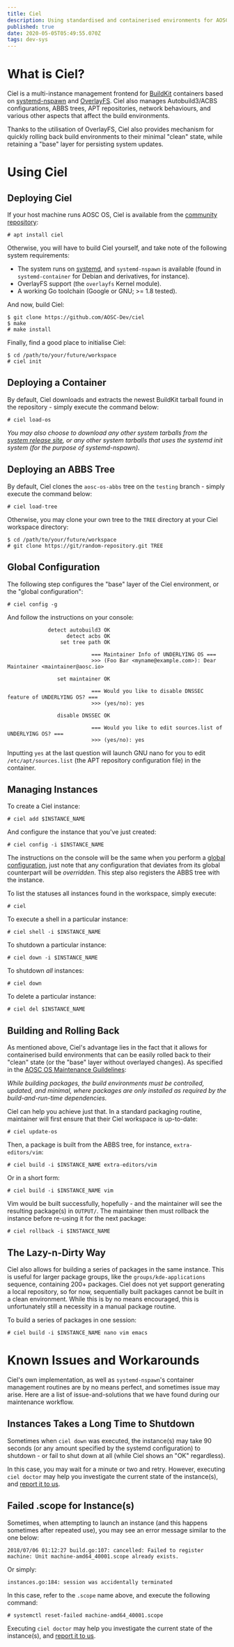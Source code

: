 ```yaml
---
title: Ciel
description: Using standardised and containerised environments for AOSC OS packaging.
published: true
date: 2020-05-05T05:49:55.070Z
tags: dev-sys
---
```


# What is Ciel?

Ciel is a multi-instance management frontend for [BuildKit](/sys-dev-buildkit) containers based on [systemd-nspawn](https://www.freedesktop.org/software/systemd/man/systemd-nspawn.html) and [OverlayFS](https://www.kernel.org/doc/Documentation/filesystems/overlayfs.txt). Ciel also manages Autobuild3/ACBS configurations, ABBS trees, APT repositories, network behaviours, and various other aspects that affect the build environments.

Thanks to the utilisation of OverlayFS, Ciel also provides mechanism for quickly rolling back build environments to their minimal "clean" state, while retaining a "base" layer for persisting system updates.

# Using Ciel

## Deploying Ciel

If your host machine runs AOSC OS, Ciel is available from the [community repository](https://repo.aosc.io/):

```
# apt install ciel
```

Otherwise, you will have to build Ciel yourself, and take note of the following system requirements:

- The system runs on [systemd](https://www.freedesktop.org/wiki/Software/systemd/), and `systemd-nspawn` is available (found in `systemd-container` for Debian and derivatives, for instance).
- OverlayFS support (the `overlayfs` Kernel module).
- A working Go toolchain (Google or GNU; >= 1.8 tested).

And now, build Ciel:

```
$ git clone https://github.com/AOSC-Dev/ciel
$ make
# make install
```

Finally, find a good place to initialise Ciel:

```
$ cd /path/to/your/future/workspace
# ciel init
```

## Deploying a Container

By default, Ciel downloads and extracts the newest BuildKit tarball found in the repository - simply execute the command below:

```
# ciel load-os
```

*You may also choose to download any other system tarballs from the [system release site](https://releases.aosc.io/), or any other system tarballs that uses the systemd init system (for the purpose of systemd-nspawn).*

## Deploying an ABBS Tree

By default, Ciel clones the `aosc-os-abbs` tree on the `testing` branch - simply execute the command below:

```
# ciel load-tree
```

Otherwise, you may clone your own tree to the `TREE` directory at your Ciel workspace directory:

```
$ cd /path/to/your/future/workspace
# git clone https://git/random-repository.git TREE
```

## Global Configuration

The following step configures the "base" layer of the Ciel environment, or the "global configuration":

```
# ciel config -g
```

And follow the instructions on your console:

```
             detect autobuild3 OK
                   detect acbs OK
                 set tree path OK

                           === Maintainer Info of UNDERLYING OS ===
                           >>> (Foo Bar <myname@example.com>): Dear Maintainer <maintainer@aosc.io>

                set maintainer OK

                           === Would you like to disable DNSSEC feature of UNDERLYING OS? ===
                           >>> (yes/no): yes

                disable DNSSEC OK

                           === Would you like to edit sources.list of UNDERLYING OS? ===
                           >>> (yes/no): yes
```

Inputting `yes` at the last question will launch GNU nano for you to edit `/etc/apt/sources.list` (the APT repository configuration file) in the container.

## Managing Instances

To create a Ciel instance:

```
# ciel add $INSTANCE_NAME
```

And configure the instance that you've just created:

```
# ciel config -i $INSTANCE_NAME
```

The instructions on the console will be the same when you perform a [global configuration](#global-configuration), just note that any configuration that deviates from its global counterpart will be *overridden*. This step also registers the ABBS tree with the instance.

To list the statuses all instances found in the workspace, simply execute:

```
# ciel
```

To execute a shell in a particular instance:

```
# ciel shell -i $INSTANCE_NAME
```

To shutdown a particular instance:

```
# ciel down -i $INSTANCE_NAME
```

To shutdown *all* instances:

```
# ciel down
```

To delete a particular instance:

```
# ciel del $INSTANCE_NAME
```

## Building and Rolling Back

As mentioned above, Ciel's advantage lies in the fact that it allows for containerised build environments that can be easily rolled back to their "clean" state (or the "base" layer without overlayed changes). As specified in the [AOSC OS Maintenance Guildelines](/dev-sys-maintenance-guidelines#the-builds):

*While building packages, the build environments must be controlled, updated, and minimal, where packages are only installed as required by the build-and-run-time dependencies.*

Ciel can help you achieve just that. In a standard packaging routine, maintainer will first ensure that their Ciel workspace is up-to-date:

```
# ciel update-os
```

Then, a package is built from the ABBS tree, for instance, `extra-editors/vim`:

```
# ciel build -i $INSTANCE_NAME extra-editors/vim
```

Or in a short form:

```
# ciel build -i $INSTANCE_NAME vim
```

Vim would be built successfully, hopefully - and the maintainer will see the resulting package(s) in `OUTPUT/`. The maintainer then must rollback the instance before re-using it for the next package:

```
# ciel rollback -i $INSTANCE_NAME
```

## The Lazy-n-Dirty Way

Ciel also allows for building a series of packages in the same instance. This is useful for larger package groups, like the `groups/kde-applications` sequence, containing 200+ packages. Ciel does not yet support generating a local repository, so for now, sequentially built packages cannot be built in a clean environment. While this is by no means encouraged, this is unfortunately still a necessity in a manual package routine.

To build a series of packages in one session:

```
# ciel build -i $INSTANCE_NAME nano vim emacs
```

# Known Issues and Workarounds

Ciel's own implementation, as well as `systemd-nspawn`'s container management routines are by no means perfect, and sometimes issue may arise. Here are a list of issue-and-solutions that we have found during our maintenance workflow.

## Instances Takes a Long Time to Shutdown

Sometimes when `ciel down` was executed, the instance(s) may take 90 seconds (or any amount specified by the systemd configuration) to shutdown - or fail to shut down at all (while Ciel shows an "OK" regardless).

In this case, you may wait for a minute or two and retry. However, executing `ciel doctor` may help you investigate the current state of the instance(s), and [report it to us](https://github.com/AOSC-Dev/ciel/issues/new).

## Failed .scope for Instance(s)

Sometimes, when attempting to launch an instance (and this happens sometimes after repeated use), you may see an error message similar to the one below:

```
2018/07/06 01:12:27 build.go:107: cancelled: Failed to register machine: Unit machine-amd64_40001.scope already exists.
```

Or simply:

```
instances.go:184: session was accidentally terminated
```

In this case, refer to the `.scope` name above, and execute the following command:

```
# systemctl reset-failed machine-amd64_40001.scope
```

Executing `ciel doctor` may help you investigate the current state of the instance(s), and [report it to us](https://github.com/AOSC-Dev/ciel/issues/new).